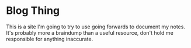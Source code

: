 # Blog Thing

This is a site I'm going to try to use going forwards to document my notes. It's probably more a braindump than a useful resource, don't hold me responsible for anything inaccurate. 
